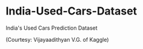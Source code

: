 # India-Used-Cars-Dataset
India's Used Cars Prediction Dataset

(Courtesy: Vijayaadithyan V.G. of Kaggle)
